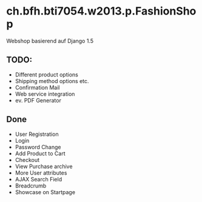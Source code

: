 ch.bfh.bti7054.w2013.p.FashionShop
==================================
Webshop basierend auf Django 1.5

## TODO:
* Different product options
* Shipping method options etc.
* Confirmation Mail
* Web service integration
* ev. PDF Generator

## Done
* User Registration
* Login
* Password Change
* Add Product to Cart
* Checkout
* View Purchase archive
* More User attributes
* AJAX Search Field
* Breadcrumb
* Showcase on Startpage

